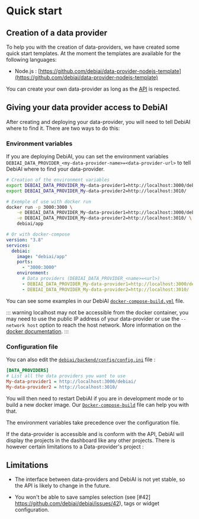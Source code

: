 # Quick start

## Creation of a data provider

To help you with the creation of data-providers, we have created some quick start templates. At the moment the templates are available for the following languages:

- Node.js : [https://github.com/debiai/data-provider-nodejs-template](https://github.com/debiai/data-provider-nodejs-template)

You can create your own data-provider as long as the [API](https://hub.apitree.com/Tomansion/debiai-data-provider-api/) is respected.

## Giving your data provider access to DebiAI

After creating and deploying your data-provider, you will need to tell DebiAI where to find it.
There are two ways to do this:

### Environment variables

If you are deploying DebiAI, you can set the environment variables `DEBIAI_DATA_PROVIDER_<my-data-provider-name>=<data-provider-url>` to tell DebiAI where to find your data-provider.

```bash
# Creation of the environment variables
export DEBIAI_DATA_PROVIDER_My-data-provider1=http://localhost:3000/debiai
export DEBIAI_DATA_PROVIDER_My-data-provider2=http://localhost:3010/
```

```bash
# Exemple of use with docker run
docker run -p 3000:3000 \
    -e DEBIAI_DATA_PROVIDER_My-data-provider1=http://localhost:3000/debiai \
    -e DEBIAI_DATA_PROVIDER_My-data-provider2=http://localhost:3010/ \
    debiai/app
```

```yaml
# Or with docker-compose
version: "3.8"
services:
  debiai:
    image: "debiai/app"
    ports:
      - "3000:3000"
    environment:
      # Data providers (DEBIAI_DATA_PROVIDER_<name>=<url>)
      - DEBIAI_DATA_PROVIDER_My-data-provider1=http://localhost:3000/debiai\
      - DEBIAI_DATA_PROVIDER_My-data-provider2=http://localhost:3010/
```

You can see some examples in our DebiAI [`docker-compose-build.yml`](https://github.com/debiai/debiai/blob/main/docker-compose-build.yml) file.

::: warning
localhost may not be accessible from the docker container, you may need to use the public IP address of your data-provider or use the `--network host` option to reach the host network.
More information on the [docker documentation](https://docs.docker.com/network/host/).
:::


### Configuration file

You can also edit the [`debiai/backend/config/config.ini`](https://github.com/debiai/debiai/blob/main/backend/config/config.ini) file :

```ini
[DATA_PROVIDERS]
# List all the data providers you want to use
My-data-provider1 = http://localhost:3000/debiai/
My-data-provider2 = http://localhost:3010/
```
You will then need to restart DebiAI if you are in development mode or to build a new docker image. Our [`Docker-compose-build`](https://github.com/debiai/debiai/blob/main/docker-compose-build.yml) file can help you with that.

The environment variables take precedence over the configuration file.

If the data-provider is accessible and is conform with the API, DebiAI will display the projects in the dashboard like any other projects. There is however certain limitations to a Data-provider's project :

## Limitations

- The interface between data-providers and DebiAI is not yet stable, so the API is likely to change in the future.

- You won't be able to save samples selection (see [#42] https://github.com/debiai/debiai/issues/42), tags or widget configuration.